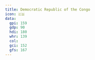 ```yaml
---
title: Democratic Republic of the Congo
icon: 🇨🇩
data:
  gpi: 159
  gdp: 90
  hdi: 180
  whr: 139
  col:
  gci: 152
  gfs: 167
---
```

